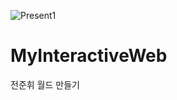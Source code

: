 ![Present1](https://user-images.githubusercontent.com/35029025/126061699-2b9793cb-1c64-4d62-a2ca-5e77d2130433.gif)
# MyInteractiveWeb
 전준휘 월드 만들기
